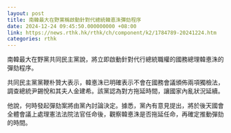 ```yaml
---
layout: post
title: 南韓最大在野黨稱啟動針對代總統韓悳洙彈劾程序
date: 2024-12-24 09:45:50.000000000 +08:00
link: https://news.rthk.hk/rthk/ch/component/k2/1784789-20241224.htm
categories: rthk
---
```


南韓最大在野黨共同民主黨說，將立即啟動針對代行總統職權的國務總理韓悳洙的彈劾程序。

共同民主黨黨鞭朴贊大表示，韓悳洙已明確表示不會在國務會議頒佈兩項獨檢法，調查總統尹錫悅和其夫人金建希。該黨認為對方拖延時間，讓國家內亂狀況延續。

他說，何時發起彈劾案將由黨內討論決定。據悉，黨內有意見提出，將於後天國會全體會議上處理憲法法院法官任命後，觀察韓悳洙是否拖延任命，再確定推動彈劾的時間。
